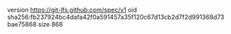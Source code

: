 version https://git-lfs.github.com/spec/v1
oid sha256:fb237924bc4dafa42f0a591457a35f120c67d13cb2d7f2d991368d73bae75868
size 868

